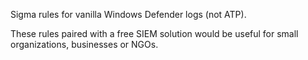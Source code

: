 Sigma rules for vanilla Windows Defender logs (not ATP).

These rules paired with a free SIEM solution would be useful for small organizations, businesses or NGOs.
